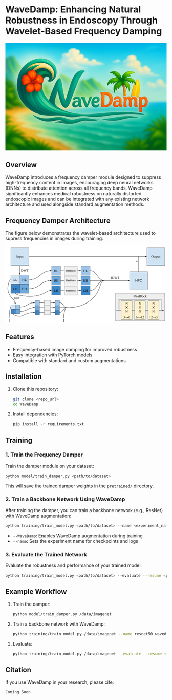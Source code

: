 # WaveDamp: Enhancing Natural Robustness in Endoscopy Through Wavelet-Based Frequency Damping

<p align="center">
  <img src="assets/WaveDamp.png" width="750" alt="Damper Examples">
</p>

## Overview

WaveDamp introduces a frequency damper module designed to suppress high-frequency content in images, encouraging deep neural networks (DNNs) to distribute attention across all frequency bands. WaveDamp significantly enhances medical robustness on naturally distorted endoscopic images and can be integrated with any existing network architecture and used alongside standard augmentation methods.

## Frequency Damper Architecture

The figure below demonstrates the wavelet-based architecture used to supress frequencies in images during training.

<p align="center">
  <img src="assets/damper_architecture.png" width="750" alt="Damper Architecture">
</p>

## Features
- Frequency-based image damping for improved robustness
- Easy integration with PyTorch models
- Compatible with standard and custom augmentations

## Installation

1. Clone this repository:
   ```bash
   git clone <repo_url>
   cd WaveDamp
   ```
2. Install dependencies:
   ```bash
   pip install -r requirements.txt
   ```

## Training

### 1. Train the Frequency Damper
Train the damper module on your dataset:
```bash
python model/train_damper.py <path/to/dataset>
```
This will save the trained damper weights in the `pretrained/` directory.

### 2. Train a Backbone Network Using WaveDamp
After training the damper, you can train a backbone network (e.g., ResNet) with WaveDamp augmentation:
```bash
python training/train_model.py <path/to/dataset> --name <experiment_name> --WaveDamp
```
- `--WaveDamp`: Enables WaveDamp augmentation during training
- `--name`: Sets the experiment name for checkpoints and logs

### 3. Evaluate the Trained Network
Evaluate the robustness and performance of your trained model:
```bash
python training/train_model.py <path/to/dataset> --evaluate --resume <path/to/checkpoint>
```

## Example Workflow
1. Train the damper:
   ```bash
   python model/train_damper.py /data/imagenet
   ```
2. Train a backbone network with WaveDamp:
   ```bash
   python training/train_model.py /data/imagenet --name resnet50_wavedamp --WaveDamp
   ```
3. Evaluate:
   ```bash
   python training/train_model.py /data/imagenet --evaluate --resume training/weights/best_resnet50_wavedamp_1.pth.tar
   ```

## Citation
If you use WaveDamp in your research, please cite:
```
Coming Soon
```